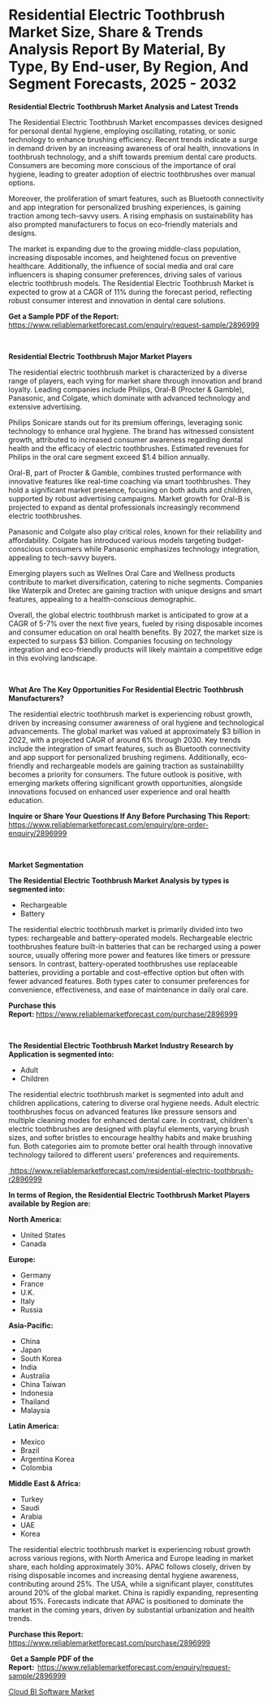 <p><h1>Residential Electric Toothbrush Market Size, Share & Trends Analysis Report By Material, By Type, By End-user, By Region, And Segment Forecasts, 2025 - 2032</h1></p><p><strong>Residential Electric Toothbrush Market Analysis and Latest Trends</strong></p>
<p><p>The Residential Electric Toothbrush Market encompasses devices designed for personal dental hygiene, employing oscillating, rotating, or sonic technology to enhance brushing efficiency. Recent trends indicate a surge in demand driven by an increasing awareness of oral health, innovations in toothbrush technology, and a shift towards premium dental care products. Consumers are becoming more conscious of the importance of oral hygiene, leading to greater adoption of electric toothbrushes over manual options.</p><p>Moreover, the proliferation of smart features, such as Bluetooth connectivity and app integration for personalized brushing experiences, is gaining traction among tech-savvy users. A rising emphasis on sustainability has also prompted manufacturers to focus on eco-friendly materials and designs. </p><p>The market is expanding due to the growing middle-class population, increasing disposable incomes, and heightened focus on preventive healthcare. Additionally, the influence of social media and oral care influencers is shaping consumer preferences, driving sales of various electric toothbrush models. The Residential Electric Toothbrush Market is expected to grow at a CAGR of 11% during the forecast period, reflecting robust consumer interest and innovation in dental care solutions.</p></p>
<p><strong>Get a Sample PDF of the Report:&nbsp;</strong> <a href="https://www.reliablemarketforecast.com/enquiry/request-sample/2896999?utm_campaign=3352&utm_medium=2&utm_source=Github&utm_content=ia&utm_term=15032025&utm_id=residential-electric-toothbrush">https://www.reliablemarketforecast.com/enquiry/request-sample/2896999</a></p>
<p>&nbsp;</p>
<p><strong>Residential Electric Toothbrush Major Market Players</strong></p>
<p><p>The residential electric toothbrush market is characterized by a diverse range of players, each vying for market share through innovation and brand loyalty. Leading companies include Philips, Oral-B (Procter & Gamble), Panasonic, and Colgate, which dominate with advanced technology and extensive advertising. </p><p>Philips Sonicare stands out for its premium offerings, leveraging sonic technology to enhance oral hygiene. The brand has witnessed consistent growth, attributed to increased consumer awareness regarding dental health and the efficacy of electric toothbrushes. Estimated revenues for Philips in the oral care segment exceed $1.4 billion annually.</p><p>Oral-B, part of Procter & Gamble, combines trusted performance with innovative features like real-time coaching via smart toothbrushes. They hold a significant market presence, focusing on both adults and children, supported by robust advertising campaigns. Market growth for Oral-B is projected to expand as dental professionals increasingly recommend electric toothbrushes.</p><p>Panasonic and Colgate also play critical roles, known for their reliability and affordability. Colgate has introduced various models targeting budget-conscious consumers while Panasonic emphasizes technology integration, appealing to tech-savvy buyers.</p><p>Emerging players such as Wellnes Oral Care and Wellness products contribute to market diversification, catering to niche segments. Companies like Waterpik and Dretec are gaining traction with unique designs and smart features, appealing to a health-conscious demographic.</p><p>Overall, the global electric toothbrush market is anticipated to grow at a CAGR of 5-7% over the next five years, fueled by rising disposable incomes and consumer education on oral health benefits. By 2027, the market size is expected to surpass $3 billion. Companies focusing on technology integration and eco-friendly products will likely maintain a competitive edge in this evolving landscape.</p></p>
<p>&nbsp;</p>
<p><strong>What Are The Key Opportunities For Residential Electric Toothbrush Manufacturers?</strong></p>
<p><p>The residential electric toothbrush market is experiencing robust growth, driven by increasing consumer awareness of oral hygiene and technological advancements. The global market was valued at approximately $3 billion in 2022, with a projected CAGR of around 6% through 2030. Key trends include the integration of smart features, such as Bluetooth connectivity and app support for personalized brushing regimens. Additionally, eco-friendly and rechargeable models are gaining traction as sustainability becomes a priority for consumers. The future outlook is positive, with emerging markets offering significant growth opportunities, alongside innovations focused on enhanced user experience and oral health education.</p></p>
<p><strong>Inquire or Share Your Questions If Any Before Purchasing This Report:</strong> <a href="https://www.reliablemarketforecast.com/enquiry/pre-order-enquiry/2896999?utm_campaign=3352&utm_medium=2&utm_source=Github&utm_content=ia&utm_term=15032025&utm_id=residential-electric-toothbrush">https://www.reliablemarketforecast.com/enquiry/pre-order-enquiry/2896999</a></p>
<p>&nbsp;</p>
<p><strong>Market Segmentation</strong></p>
<p><strong>The Residential Electric Toothbrush Market Analysis by types is segmented into:</strong></p>
<p><ul><li>Rechargeable</li><li>Battery</li></ul></p>
<p><p>The residential electric toothbrush market is primarily divided into two types: rechargeable and battery-operated models. Rechargeable electric toothbrushes feature built-in batteries that can be recharged using a power source, usually offering more power and features like timers or pressure sensors. In contrast, battery-operated toothbrushes use replaceable batteries, providing a portable and cost-effective option but often with fewer advanced features. Both types cater to consumer preferences for convenience, effectiveness, and ease of maintenance in daily oral care.</p></p>
<p><strong>Purchase this Report:&nbsp;</strong><a href="https://www.reliablemarketforecast.com/purchase/2896999?utm_campaign=3352&utm_medium=2&utm_source=Github&utm_content=ia&utm_term=15032025&utm_id=residential-electric-toothbrush">https://www.reliablemarketforecast.com/purchase/2896999</a></p>
<p>&nbsp;</p>
<p><strong>The Residential Electric Toothbrush Market Industry Research by Application is segmented into:</strong></p>
<p><ul><li>Adult</li><li>Children</li></ul></p>
<p><p>The residential electric toothbrush market is segmented into adult and children applications, catering to diverse oral hygiene needs. Adult electric toothbrushes focus on advanced features like pressure sensors and multiple cleaning modes for enhanced dental care. In contrast, children's electric toothbrushes are designed with playful elements, varying brush sizes, and softer bristles to encourage healthy habits and make brushing fun. Both categories aim to promote better oral health through innovative technology tailored to different users' preferences and requirements.</p></p>
<p><a href="https://www.reliablemarketforecast.com/residential-electric-toothbrush-r2896999?utm_campaign=3352&utm_medium=2&utm_source=Github&utm_content=ia&utm_term=15032025&utm_id=residential-electric-toothbrush">&nbsp;https://www.reliablemarketforecast.com/residential-electric-toothbrush-r2896999</a></p>
<p><strong>In terms of Region, the Residential Electric Toothbrush Market Players available by Region are:</strong></p>
<p>
    <p> <strong> North America: </strong>
        <ul>
            <li>United States</li>
            <li>Canada</li>
        </ul>
        </p> 
    <p> <strong> Europe: </strong>
        <ul>
            <li>Germany</li>
            <li>France</li>
            <li>U.K.</li>
            <li>Italy</li>
            <li>Russia</li>
        </ul>
        </p> 
    <p> <strong> Asia-Pacific: </strong>
        <ul>
            <li>China</li>
            <li>Japan</li>
            <li>South Korea</li>
            <li>India</li>
            <li>Australia</li>
            <li>China Taiwan</li>
            <li>Indonesia</li>
            <li>Thailand</li>
            <li>Malaysia</li>
        </ul>
        </p> 
    <p> <strong> Latin America: </strong>
        <ul>
            <li>Mexico</li>
            <li>Brazil</li>
            <li>Argentina Korea</li>
            <li>Colombia</li>
        </ul>
        </p> 
    <p> <strong> Middle East & Africa: </strong>
        <ul>
            <li>Turkey</li>
            <li>Saudi</li>
            <li>Arabia</li>
            <li>UAE</li>
            <li>Korea</li>
        </ul>
    </p>
    </p>
<p><p>The residential electric toothbrush market is experiencing robust growth across various regions, with North America and Europe leading in market share, each holding approximately 30%. APAC follows closely, driven by rising disposable incomes and increasing dental hygiene awareness, contributing around 25%. The USA, while a significant player, constitutes around 20% of the global market. China is rapidly expanding, representing about 15%. Forecasts indicate that APAC is positioned to dominate the market in the coming years, driven by substantial urbanization and health trends.</p></p>
<p><strong>Purchase this Report: </strong><a href="https://www.reliablemarketforecast.com/purchase/2896999?utm_campaign=3352&utm_medium=2&utm_source=Github&utm_content=ia&utm_term=15032025&utm_id=residential-electric-toothbrush">https://www.reliablemarketforecast.com/purchase/2896999</a></p>
<p>&nbsp;<strong>Get a Sample PDF of the Report:&nbsp;&nbsp;</strong><a href="https://www.reliablemarketforecast.com/enquiry/request-sample/2896999?utm_campaign=3352&utm_medium=2&utm_source=Github&utm_content=ia&utm_term=15032025&utm_id=residential-electric-toothbrush">https://www.reliablemarketforecast.com/enquiry/request-sample/2896999</a></p>
<p><strong></strong></p>
<p><p><a href="https://github.com/boccalyver5k/Market-Research-Report-List-1/blob/main/cloud-bi-software-market.md?utm_campaign=3352&utm_medium=2&utm_source=Github&utm_content=ia&utm_term=15032025&utm_id=residential-electric-toothbrush">Cloud BI Software Market</a></p></p>